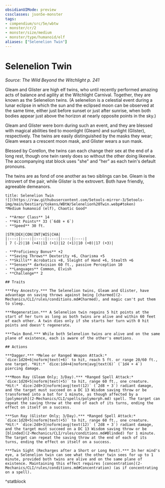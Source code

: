 ```yaml
---
obsidianUIMode: preview
cssclasses: json5e-monster
tags:
- compendium/src/5e/wbtw
- monster/cr/2
- monster/size/medium
- monster/type/humanoid/elf
aliases: ["Selenelion Twin"]
---
```

# Selenelion Twin
*Source: The Wild Beyond the Witchlight p. 241*  

Gleam and Glister are high elf twins, who until recently performed amazing acts of balance and agility at the Witchlight Carnival. Together, they are known as the Selenelion twins. (A selenelion is a celestial event during a lunar eclipse in which the sun and the eclipsed moon can be observed at the same time, either just before sunset or just after sunrise, when both bodies appear just above the horizon at nearly opposite points in the sky.)

Gleam and Glister were born during such an event, and they are blessed with magical abilities tied to moonlight (Gleam) and sunlight (Glister), respectively. The twins are easily distinguished by the masks they wear; Gleam wears a crescent moon mask, and Glister wears a sun mask.

Blessed by Corellon, the twins can each change their sex at the end of a long rest, though one twin rarely does so without the other doing likewise. The accompanying stat block uses "she" and "her" as each twin's default pronouns.

The twins are as fond of one another as two siblings can be. Gleam is the introvert of the pair, while Glister is the extrovert. Both have friendly, agreeable demeanors.

```ad-statblock
title: Selenelion Twin
![](https://raw.githubusercontent.com/5etools-mirror-3/5etools-img/main/bestiary/tokens/WBtW/Selenelion%20Twin.webp#token)
*Medium humanoid (elf), Chaotic Good*

- **Armor Class** 14
- **Hit Points** 33 (`6d8 + 6`)
- **Speed** 30 ft.

|STR|DEX|CON|INT|WIS|CHA|
|:---:|:---:|:---:|:---:|:---:|:---:|
| 7 (-2)|18 (+4)|13 (+1)|12 (+1)|10 (+0)|17 (+3)|

- **Proficiency Bonus** +2
- **Saving Throws** Dexterity +6, Charisma +5
- **Skills** Acrobatics +8, Sleight of Hand +6, Stealth +6
- **Senses** darkvision 60 ft., passive Perception 10
- **Languages** Common, Elvish
- **Challenge** 2

## Traits

***Fey Ancestry.*** The Selenelion twins, Gleam and Glister, have advantage on saving throws against being [charmed](2-Mechanics/CLI/rules/conditions.md#Charmed), and magic can't put them to sleep.

***Regeneration.*** A Selenelion twin regains 5 hit points at the start of her turn as long as both twins are alive and within 60 feet of each other. A twin dies only if she starts her turn with 0 hit points and doesn't regenerate.

***Twin Bond.*** While both Selenelion twins are alive and on the same plane of existence, each is aware of the other's emotions.

## Actions

***Dagger.*** *Melee or Ranged Weapon Attack:* `dice:1d20+6|noform|text(+6)` to hit, reach 5 ft. or range 20/60 ft., one target. *Hit:* `dice:1d4+4|noform|avg|text(6)` (`1d4 + 4`) piercing damage.

***Moon Ray (Gleam Only; 3/Day).*** *Ranged Spell Attack:* `dice:1d20+5|noform|text(+5)` to hit, range 60 ft., one creature. *Hit:* `dice:2d8+3|noform|avg|text(12)` (`2d8 + 3`) radiant damage, and the target must succeed on a DC 13 Wisdom saving throw or be transformed into a bat for 1 minute, as though affected by a [polymorph](2-Mechanics/CLI/spells/polymorph.md) spell. The target can repeat the saving throw at the end of each of its turns, ending the effect on itself on a success.

***Sun Ray (Glister Only; 3/Day).*** *Ranged Spell Attack:* `dice:1d20+5|noform|text(+5)` to hit, range 60 ft., one creature. *Hit:* `dice:2d8+3|noform|avg|text(12)` (`2d8 + 3`) radiant damage, and the target must succeed on a DC 13 Wisdom saving throw or be [blinded](2-Mechanics/CLI/rules/conditions.md#Blinded) for 1 minute. The target can repeat the saving throw at the end of each of its turns, ending the effect on itself on a success.

***Twin Sight (Recharges after a Short or Long Rest).*** In her mind's eye, a Selenelion twin can see what the other twin sees for up to 1 minute, provided both twins are alive and on the same plane of existence. Maintaining this effect requires [concentration](2-Mechanics/CLI/rules/conditions.md#Concentration) (as if concentrating on a spell).
```
^statblock
